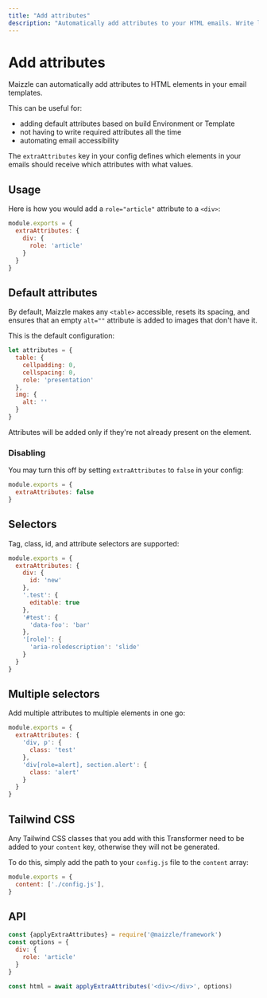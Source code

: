 ```yaml
---
title: "Add attributes"
description: "Automatically add attributes to your HTML emails. Write less code and easily improve accessibility."
---
```


# Add attributes

Maizzle can automatically add attributes to HTML elements in your email templates.

This can be useful for:

- adding default attributes based on build Environment or Template
- not having to write required attributes all the time
- automating email accessibility

The `extraAttributes` key in your config defines which elements in your emails should receive which attributes with what values.

## Usage

Here is how you would add a `role="article"` attribute to a `<div>`:

<code-sample title="config.js">

  ```js
  module.exports = {
    extraAttributes: {
      div: {
        role: 'article'
      }
    }
  }
  ```

</code-sample>

## Default attributes

By default, Maizzle makes any `<table>` accessible, resets its spacing, and ensures that an empty `alt=""` attribute is added to images that don't have it.

This is the default configuration:

```js
let attributes = {
  table: {
    cellpadding: 0,
    cellspacing: 0,
    role: 'presentation'
  },
  img: {
    alt: ''
  }
}
```

<alert>Attributes will be added only if they're not already present on the element.</alert>

### Disabling

You may turn this off by setting `extraAttributes` to `false` in your config:

<code-sample title="config.js">

  ```js
  module.exports = {
    extraAttributes: false
  }
  ```

</code-sample>

## Selectors

Tag, class, id, and attribute selectors are supported:

<code-sample title="config.js">

  ```js
  module.exports = {
    extraAttributes: {
      div: {
        id: 'new'
      },
      '.test': {
        editable: true
      },
      '#test': {
        'data-foo': 'bar'
      },
      '[role]': {
        'aria-roledescription': 'slide'
      }
    }
  }
  ```

</code-sample>

## Multiple selectors

Add multiple attributes to multiple elements in one go:

<code-sample title="config.js">

  ```js
  module.exports = {
    extraAttributes: {
      'div, p': {
        class: 'test'
      },
      'div[role=alert], section.alert': {
        class: 'alert'
      }
    }
  }
  ```

</code-sample>

## Tailwind CSS

Any Tailwind CSS classes that you add with this Transformer need to be added to your `content` key, otherwise they will not be generated.

To do this, simply add the path to your `config.js` file to the `content` array:

<code-sample title="tailwind.config.js">

  ```js
  module.exports = {
    content: ['./config.js'],
  }
  ```

</code-sample>

## API

<code-sample title="app.js">

  ```js
  const {applyExtraAttributes} = require('@maizzle/framework')
  const options = {
    div: {
      role: 'article'
    }
  }

  const html = await applyExtraAttributes('<div></div>', options)
  ```

</code-sample>
